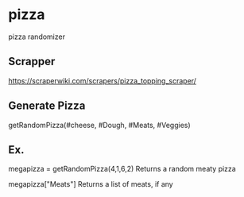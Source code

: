 pizza
=====

pizza randomizer

## Scrapper

https://scraperwiki.com/scrapers/pizza_topping_scraper/

## Generate Pizza

getRandomPizza(#cheese, #Dough, #Meats, #Veggies)

## Ex.

megapizza = getRandomPizza(4,1,6,2)
Returns a random meaty pizza

megapizza["Meats"]
Returns a list of meats, if any